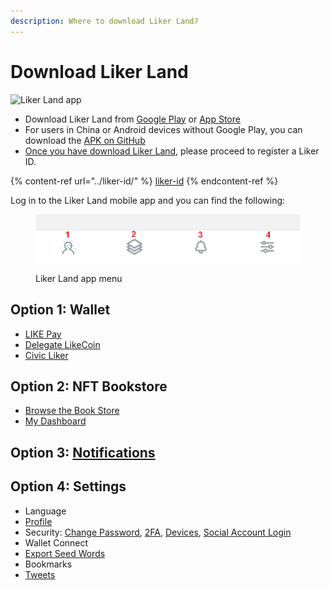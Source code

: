 ```yaml
---
description: Where to download Liker Land?
---
```


# Download Liker Land

![Liker Land app](../../.gitbook/assets/likecoin\_ad72\_appstore4\_fullpic\_en.png)

* Download Liker Land from [Google Play](https://play.google.com/store/apps/details?id=com.oice) or [App Store](https://apps.apple.com/hk/app/liker-land/id1248232355)
* For users in China or Android devices without Google Play, you can download the [APK on GitHub](https://github.com/likecoin/likecoin-app/releases)
* [Once you have download Liker Land](https://liker.land/getapp), please proceed to register a Liker ID.

{% content-ref url="../liker-id/" %}
[liker-id](../liker-id/)
{% endcontent-ref %}

Log in to the Liker Land mobile app and you can find the following:

<figure><img src="../../.gitbook/assets/Liker Land app menu.png" alt=""><figcaption><p>Liker Land app menu</p></figcaption></figure>

## Option 1: Wallet

* [LIKE Pay](../../general-guides/wallet/like-pay.md)
* [Delegate LikeCoin](../../general-guides/stake/)
* [Civic Liker](../civic-liker/)

## Option 2: NFT Bookstore

* [Browse the Book Store](../../depub/nft-ebook/)
* [My Dashboard](../../depub/writing-nft/collect-writing-nft/dashboard.md)

## Option 3: [Notifications](../../depub/writing-nft/collect-writing-nft/notifications.md)

## Option 4: Settings

* Language
* [Profile](../liker-id/edit-avatar-displayname.md)
* Security: [Change Password](../liker-id/register/reset-password.md), [2FA](../liker-id/register/verifying-email-address.md), [Devices](../liker-id/register/devices.md), [Social Account Login](../liker-id/register/social-media-logins.md)
* Wallet Connect
* [Export Seed Words](../liker-id/export-seed-words.md)
* Bookmarks
* [Tweets](superlike.md)
